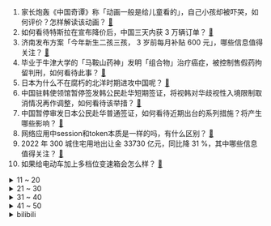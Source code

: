 1. 家长炮轰《中国奇谭》称「动画一般是给儿童看的」，自己小孩却被吓哭，如何评价？怎样解读该动画？ [:link:](https://www.zhihu.com/question/577926541)
2. 如何看待特斯拉在宣布降价后，中国三天内获 3 万辆订单？ [:link:](https://www.zhihu.com/question/577902215)
3. 济南发布方案「今年新生二孩三孩， 3 岁前每月补贴 600 元」，哪些信息值得关注？ [:link:](https://www.zhihu.com/question/577919269)
4. 毕业于牛津大学的「马鞍山药神」发明「组合物」治疗癌症，被控制售假药拘留判刑，如何看待此事？ [:link:](https://www.zhihu.com/question/577288271)
5. 日本为什么不在腐朽的北洋时期进攻中国呢？ [:link:](https://www.zhihu.com/question/263497529)
6. 中国驻韩使领馆暂停签发韩公民赴华短期签证，将视韩对华歧视性入境限制取消情况再作调整，如何看待该举措？ [:link:](https://www.zhihu.com/question/577872979)
7. 中国暂停审发日本公民赴华普通签证，如何看待近期出台的系列措施？将产生哪些影响？ [:link:](https://www.zhihu.com/question/577927035)
8. 网络应用中session和token本质是一样的吗，有什么区别？ [:link:](https://www.zhihu.com/question/51759560)
9. 2022 年 300 城住宅用地出让金 33730 亿元，同比降 31 %，其中哪些信息值得关注？ [:link:](https://www.zhihu.com/question/576543637)
10. 如果给电动车加上多档位变速箱会怎么样？ [:link:](https://www.zhihu.com/question/358587581)
<details>
<summary>11 ~ 20</summary>

11. 刘鑫 70 万元赔偿金支付期限已到，江歌母亲称没收到钱，已申请强制执行，哪些信息值得关注？ [:link:](https://www.zhihu.com/question/577876301)
12. 「万柳少爷」走红网络，网友自称「奴婢奴才」，如何看待「媚富」现象？有钱为何成了流量密码？ [:link:](https://www.zhihu.com/question/577693980)
13. 生活中让你最崩溃的瞬间是什么？ [:link:](https://www.zhihu.com/question/434353282)
14. 公安部表示 2022 年 308 名民警和 179 名辅警因公牺牲，有哪些信息需要关注？ [:link:](https://www.zhihu.com/question/577866642)
15. 央行、银保监会要求推动房地产业向新发展模式平稳过渡，改善优质房企资产负债表，哪些信息值得关注？ [:link:](https://www.zhihu.com/question/577914853)
16. 网友自述入境韩国「被挂黄牌，像罪犯般被拉走，几十个记者围着拍」，如何看待此事？ [:link:](https://www.zhihu.com/question/577645568)
17. 演员李嘉明指责电视收费乱象「花大几千买的电视看不了，打开全要收费，觉得特别恶心」，如何看待此事？ [:link:](https://www.zhihu.com/question/577699248)
18. 丰田埃尔法值不值那个价? [:link:](https://www.zhihu.com/question/503305422)
19. 为什么蒸汽机中国人古代两千年的时间都没有造出来？ [:link:](https://www.zhihu.com/question/511779987)
20. 为什么电动汽车更多的是强调电池技术，电机技术却很少被提及？ [:link:](https://www.zhihu.com/question/457232881)
</details>
<details>
<summary>21 ~ 30</summary>

21. 出国人员吐槽核酸检测费用要 245 元太高，涉事医院表示「已暂停该业务」，哪些信息值得关注？ [:link:](https://www.zhihu.com/question/577497630)
22. 为什么那么多人喜欢中国瓷器艺术品？它究竟有何秘密呢？ [:link:](https://www.zhihu.com/question/68758941)
23. 如何看待 Windows 7 操作系统将彻底退出历史舞台？这个系统给你留下了哪些回忆？ [:link:](https://www.zhihu.com/question/577860134)
24. 为什么每个心理咨询师都需要督导呢？ [:link:](https://www.zhihu.com/question/348080065)
25. 各位坚持玩《明日方舟》的原因是什么？ [:link:](https://www.zhihu.com/question/576149495)
26. 广电总局要求向演员开展法律培训，将对违法违规从业者实施行业惩戒，这会带来哪些影响？ [:link:](https://www.zhihu.com/question/577894396)
27. 你在人生低谷当中领悟到什么？ [:link:](https://www.zhihu.com/question/572253247)
28. 魂类游戏究竟是不是看上去很难但实际不难？ [:link:](https://www.zhihu.com/question/572441158)
29. 你有哪些多年以来雷打不动要置办的年货？ [:link:](https://www.zhihu.com/question/39640704)
30. 如果《半生缘》中顾曼璐的母亲是傅文佩，那么曼璐一家的命运会被扭转吗？ [:link:](https://www.zhihu.com/question/433788526)
</details>
<details>
<summary>31 ~ 40</summary>

31. 2022 年幻方量化慈善捐赠 2.21 亿，一员工个人捐赠 1.38 亿，哪些信息值得关注？ [:link:](https://www.zhihu.com/question/577851387)
32. 猫和人住久了能听得懂人话吗？ [:link:](https://www.zhihu.com/question/455496512)
33. 有哪些让人住得顺心的卫生间设计？ [:link:](https://www.zhihu.com/question/571800389)
34. 为什么现在年轻人很迷茫？是选择太多了吗？ [:link:](https://www.zhihu.com/question/574649845)
35. 为什么意大利的意面这么硬？ [:link:](https://www.zhihu.com/question/318815282)
36. 岸田文雄访问 G7 五国并与拜登会谈，并将访美定位为「宝贵的机会」，如何看待其此行？哪些信息值得关注？ [:link:](https://www.zhihu.com/question/577850794)
37. 俄防长称「锆石」导弹能突破任何防空系统和反导系统，如何评价这一言论？ [:link:](https://www.zhihu.com/question/576751890)
38. 拜登宣布加州进入紧急状态，冬季风暴已造成当地至少 12 人死亡，目前具体情况如何？ [:link:](https://www.zhihu.com/question/577733511)
39. 瞒报行程被判 4 年司机「监视居住期间靠妻子打零工维生，希望新政策能申诉纠错」，如何看待此事？ [:link:](https://www.zhihu.com/question/577656058)
40. 河南 2 名男童蹊跷失联，近千人搜救无果，当地警方已介入调查，目前案情进展如何？ [:link:](https://www.zhihu.com/question/577909697)
</details>
<details>
<summary>41 ~ 50</summary>

41. 初二每天睡六个半小时可以吗？ [:link:](https://www.zhihu.com/question/577175070)
42. 大学生如何学会做饭? [:link:](https://www.zhihu.com/question/577671223)
43. 传统食品行业该如何实现数字化转型，它将会给食品生产带来哪些变革？ [:link:](https://www.zhihu.com/question/577710390)
44. 辉瑞 Paxlovid「最快 3 至 4 个月实现中国本地投产」，需经哪些程序？对新冠治疗有哪些影响？ [:link:](https://www.zhihu.com/question/577907302)
45. 消息称英国考虑向乌克兰提供「挑战者 2」主战坦克，将如何影响俄乌局势？ [:link:](https://www.zhihu.com/question/577856080)
46. 如何让自己成为一个有格局的女人？ [:link:](https://www.zhihu.com/question/39114507)
47. 有没有特别肆意的诗句？ [:link:](https://www.zhihu.com/question/577734771)
48. 有没有哪一刻特别心疼自己的宝宝？ [:link:](https://www.zhihu.com/question/365263211)
49. 买房过程中，你捡过什么漏？ [:link:](https://www.zhihu.com/question/576926302)
50. 为什么同是超级富豪，为什么感觉钢铁侠的装备比蝙蝠侠先进的多? [:link:](https://www.zhihu.com/question/522515205)
</details><details>
<summary>bilibili</summary>

1. 挑战全网最敷衍求婚！竟然成功了... [:link:](//www.bilibili.com/video/BV1p24y1e7bC)
2. 这是什么离谱的操作啊！！ [:link:](//www.bilibili.com/video/BV19g411W7AU)
3. 王冰冰的街头实验 [:link:](//www.bilibili.com/video/BV1nM411h7xG)
4. 瑞典水手如何迎娶阿依土鳖公主？【硬核狠人45】 [:link:](//www.bilibili.com/video/BV1uM411h7MN)
5. 做了个炸蛋，好吃到不行！ [:link:](//www.bilibili.com/video/BV1G3411U7Ux)
6. 它开播前被群嘲，却凭口碑逆袭成开年王炸！ [:link:](//www.bilibili.com/video/BV1tP4y1C79q)
7. 翻盘！竟然是谁都想不到的结果！！！ [:link:](//www.bilibili.com/video/BV1NG4y1j78a)
8. 2022年度总结 [:link:](//www.bilibili.com/video/BV1he4y1G7hW)
9. 盲猜B站22年最火的视频，居然有一半没看过？ [:link:](//www.bilibili.com/video/BV1GY411y7Yt)
10. 新春特供|| 西游宇宙法宝等级的权力深意，天上对人间控制的终极手段 [:link:](//www.bilibili.com/video/BV1GG4y1y7DL)
<details>
<summary>11 ~ 20</summary>

11. “这个视频只能看一眼” [:link:](//www.bilibili.com/video/BV198411N7LG)
12. 《这游戏我是一毛钱也不可能冲的！我白嫖！我0氪！》 [:link:](//www.bilibili.com/video/BV1FW4y1V7eE)
13. 花20天时间把一只鸡浓缩成一碗面！据说这碗面的配方值一百两？ [:link:](//www.bilibili.com/video/BV1BD4y1V7Mk)
14. 群青 [:link:](//www.bilibili.com/video/BV1q3411m7ZT)
15. 为“百大观众”颁奖？？？ [:link:](//www.bilibili.com/video/BV14G4y127Lk)
16. 第一次在兄弟面前展示才艺 [:link:](//www.bilibili.com/video/BV1ND4y1L7rS)
17. 试吃全世界最臭食物！冰岛鲨鱼肉！比鲱鱼罐头还臭几十倍 [:link:](//www.bilibili.com/video/BV1t24y1e73u)
18. 无法行走+物品栏只有一格通关我的世界 [:link:](//www.bilibili.com/video/BV1dP4y1e7Zz)
19. 本来挺喜欢天线宝宝的... [:link:](//www.bilibili.com/video/BV1M8411K7K6)
20. 最后就让我聊聊自己，我的童年、青春、还有那个她。 [:link:](//www.bilibili.com/video/BV1ne4y1G7Kr)
</details>
<details>
<summary>21 ~ 30</summary>

21. 你们给我1000W这个广告我也不会接！谁来拯救那些被毒槟榔割脸的年轻人！ [:link:](//www.bilibili.com/video/BV1X24y1e73W)
22. 花30万只涨了3000粉，是什么感受？痛~太痛了~ [:link:](//www.bilibili.com/video/BV1wG4y1j7Vs)
23. 原神官方背着你，在欧美玩得有多花？ [:link:](//www.bilibili.com/video/BV1r84y1a7Cj)
24. 全网首发！直升机炮手打起来是什么体验！？ [:link:](//www.bilibili.com/video/BV16R4y117QG)
25. 圣酒车 [:link:](//www.bilibili.com/video/BV1wM411h7Wk)
26. 《明日方舟》SideStory「登临意」活动宣传PV [:link:](//www.bilibili.com/video/BV1ee4y137g3)
27. 感觉这套玩意会被成年人抢来玩，我就是那个成年人 [:link:](//www.bilibili.com/video/BV1n24y1e7cg)
28. 视频网站的“蓝光”是怎么骗你的？——视频画质全解析【柴知道】 [:link:](//www.bilibili.com/video/BV1nW4y1V7kR)
29. 当游戏「每过30秒」都会丧心病狂的制裁玩家？？！ [:link:](//www.bilibili.com/video/BV12G4y1w7pi)
30. 被偶像拥抱是什么体验？？ [:link:](//www.bilibili.com/video/BV1pg411s7Vo)
</details>
<details>
<summary>31 ~ 40</summary>

31. 一年一度 催婚实录 [:link:](//www.bilibili.com/video/BV1g8411K7Re)
32. 祝 你 飞 起 来 [:link:](//www.bilibili.com/video/BV1t24y1e7K4)
33. 薯 条 之 王 天 花 板 [:link:](//www.bilibili.com/video/BV1D8411K7eK)
34. 新概念“烦恼” [:link:](//www.bilibili.com/video/BV1G8411K75b)
35. 【时代少年团】《浅炸一下吧！》08：时代澄清大会 [:link:](//www.bilibili.com/video/BV1Dx4y1G7mQ)
36. 《原神》3.4版本前瞻直播大伟哥发病集 [:link:](//www.bilibili.com/video/BV1jv4y1v7gU)
37. 网红穿高级定制被群嘲？设计再丑明星也抢着穿？高级定制真的遥不可及吗？ [:link:](//www.bilibili.com/video/BV1oP4y1e7UM)
38. 20年以来，游戏替中国式家长背了多少黑锅？ [:link:](//www.bilibili.com/video/BV1JM411F76o)
39. 不就是个1000000粉丝的牌子嘛！ [:link:](//www.bilibili.com/video/BV1UG4y1y741)
40. B站的朋友们大家好，张女士来啦！ [:link:](//www.bilibili.com/video/BV1n8411K7jd)
</details>
<details>
<summary>41 ~ 50</summary>

41. 冬季骑行东北，深山老林里找到一个大房子，骑行久了什么地方都不怕 [:link:](//www.bilibili.com/video/BV1z8411P7iM)
42. 【STN快报第七季01】水晶动力要做迄今为止最大的古墓丽影 [:link:](//www.bilibili.com/video/BV1xD4y157FA)
43. 《未定事件簿》「故城黎明的回响」活动PV：天地盟誓，人间为谁春 [:link:](//www.bilibili.com/video/BV1Z24y1Y7zP)
44. 本来以为是空军或者消防员，没想到会是一位隐姓埋名的缉毒警察 致敬！ [:link:](//www.bilibili.com/video/BV1pW4y1G7GA)
45. 唐师父的钱包保卫战 [:link:](//www.bilibili.com/video/BV1zG411K73G)
46. 退圈才敢说！前练习生现身说法之练习生知道自己尬吗？ [:link:](//www.bilibili.com/video/BV1FM411Y73z)
47. 来餐车厂催进度，结果跟车厂老板做了个约定… [:link:](//www.bilibili.com/video/BV1Bx4y1G7zU)
48. 你喜欢的经典色系设计，祝福2023致富发财！ [:link:](//www.bilibili.com/video/BV1Mx4y1G7Ls)
49. 悬  丝  诊  琴  3 [:link:](//www.bilibili.com/video/BV1GY411272V)
50. 这一定就是原片吧9 [:link:](//www.bilibili.com/video/BV1c3411Q7XH)
</details>
<details>
<summary>51 ~ 60</summary>

51. 在一声声老婆中逐渐迷失 [:link:](//www.bilibili.com/video/BV1124y1e7CK)
52. 【明日方舟】剿灭“实验基地机库”挂机攻略！摆完挂机的愉悦攻略！ |魔法Zc目录 明日方舟 [:link:](//www.bilibili.com/video/BV12G4y1y7mZ)
53. 【实验基地机库400杀】摆完挂机 简单好抄 [:link:](//www.bilibili.com/video/BV15Y411y78M)
54. 烈绽宗神子—托马传 [:link:](//www.bilibili.com/video/BV1t24y1e7cb)
55. 一年一度的办公室礼物交换大会 [:link:](//www.bilibili.com/video/BV11G4y1w7xa)
56. 打着IKUN旗号的乐子人？蹭流量、恰烂米，一个视频全部回应，解析蔡徐坤被黑的根源究竟所在何处 [:link:](//www.bilibili.com/video/BV1PY411y7Cz)
57. 回忆杀！《黑猫警长》2023特别篇 [:link:](//www.bilibili.com/video/BV1ZW4y1G7NM)
58. 【魁拔4最后的魁拔】欢迎回来，亲爱的魁拔，我们等你很久了！ [:link:](//www.bilibili.com/video/BV1ev4y1q7Eo)
59. 从五年级到高四，六分钟看完近十年的绘画成长史 [:link:](//www.bilibili.com/video/BV1ER4y1m7Yr)
60. 你 这 腿 有 问 题 啊！ [:link:](//www.bilibili.com/video/BV1t84y1a71B)
</details>
<details>
<summary>61 ~ 70</summary>

61. 愿所有的毛孩子都能被温柔以待 [:link:](//www.bilibili.com/video/BV1684y1a7y1)
62. 介猴卖吗？ [:link:](//www.bilibili.com/video/BV1CD4y1V7eS)
63. 春晚小品预测：《治 脑 病》 [:link:](//www.bilibili.com/video/BV1J24y1e73u)
64. 一起从头错到尾的空难 ，最终飞机燃油耗尽坠毁，网友：哪怕中间对一次也行啊！ [:link:](//www.bilibili.com/video/BV1dg411W7rM)
65. 全球智商降低，唯独你的不变，会怎么样？ [:link:](//www.bilibili.com/video/BV1t14y137EZ)
66. 补课爱上老师，看病爱上医生，娇妻们求你们收收味 [:link:](//www.bilibili.com/video/BV19G4y1L7DC)
67. 有种上学被抽查知识点的快感（3） [:link:](//www.bilibili.com/video/BV1h84y1a7Lr)
68. 女人出门必须要有一个像样的包，就像男人要有一双像样的皮鞋！ [:link:](//www.bilibili.com/video/BV13G4y127fS)
69. 我的爷爷是个发明家，他发明了辣条！！ [:link:](//www.bilibili.com/video/BV19G4y1w7YQ)
70. 在世人眼里，你是一个大反派，可记忆被曝光后，事情反转了【03】 [:link:](//www.bilibili.com/video/BV1v3411m7CV)
</details>
<details>
<summary>71 ~ 80</summary>

71. 不同类型的人被骂时的反应 [:link:](//www.bilibili.com/video/BV1D14y1g7ZJ)
72. 啥店这么嚣张？敢自称“牛排之王”！2300一块牛排吓坏小伙…… [:link:](//www.bilibili.com/video/BV1WA411f7Af)
73. 黑白也是一种艺术 [:link:](//www.bilibili.com/video/BV143411m7fD)
74. 好上头，再来亿遍 [:link:](//www.bilibili.com/video/BV148411K7NL)
75. 第一次带俄罗斯媳妇回村见父母 看见热情的奶奶 哒莎感动哭了 [:link:](//www.bilibili.com/video/BV16G4y1273L)
76. 古代科举考试用老鼠胡须写的作弊小抄 [:link:](//www.bilibili.com/video/BV1Ag411s7L1)
77. 168两斤半的蒸羊羔，老板有点像梁山过来的… [:link:](//www.bilibili.com/video/BV1s8411K7QA)
78. 罗辑老弟，我找到庄颜了！ [:link:](//www.bilibili.com/video/BV1jP4y1C7qH)
79. 看来我妈玩大号的经历，还记忆犹新 [:link:](//www.bilibili.com/video/BV1gd4y1j79P)
80. 真心建议各位3.4千万不要去抽魈！！！ [:link:](//www.bilibili.com/video/BV1yD4y1V7eF)
</details>
<details>
<summary>81 ~ 90</summary>

81. 13年前火爆全中国的【小牛向前冲】，大结局究竟是什么？ [:link:](//www.bilibili.com/video/BV1KG4y1j79e)
82. 办公室里都在摸鱼？原来是在玩它 [:link:](//www.bilibili.com/video/BV1384y1Y7iB)
83. 电饭煲，鸡腿，撕。 [:link:](//www.bilibili.com/video/BV1jW4y1G7t4)
84. 隋卞一探|天时不如地利，地利不如人和。上海轮胎一星——人和馆！特厨来了！ [:link:](//www.bilibili.com/video/BV1Y24y1e7UK)
85. 【含梗过多】✨阳✨光✨开✨朗✨大✨男✨孩✨儿✨ [:link:](//www.bilibili.com/video/BV1tA411f7jY)
86. “波奇酱：就 你 整 天 呐 呐 呐 呐 哦 哦 哦 ~” [:link:](//www.bilibili.com/video/BV1Fx4y1G7fJ)
87. 大炮：坏了，原来我才是多余的！ [:link:](//www.bilibili.com/video/BV1H3411m7gu)
88. 添加剂...已经...无所谓了...《最 骚 营 销 号 46》 [:link:](//www.bilibili.com/video/BV1fx4y1G7uQ)
89. 禁止套娃！ [:link:](//www.bilibili.com/video/BV1g14y137nr)
90. 这波在大气层 [:link:](//www.bilibili.com/video/BV1yG4y1L7DU)
</details>
<details>
<summary>91 ~ 100</summary>

91. “什么是玩雪大佬啊！！” [:link:](//www.bilibili.com/video/BV1Ye4y137C4)
92. 康师傅20元一盒的“鸳鸯锅泡面”究竟值不值？鉴定网络热门泡面（1） [:link:](//www.bilibili.com/video/BV1wG4y1j7gx)
93. 没见过这么逆天的电视剧... [:link:](//www.bilibili.com/video/BV1Jv4y1q72Y)
94. 白起：你对电风扇一无所知！ [:link:](//www.bilibili.com/video/BV19M41187aN)
95. 要审讯了，我和犯人都很兴奋！ [:link:](//www.bilibili.com/video/BV1RY411C7vu)
96. 网络热门“智熄”视频鉴定 ㉜ [:link:](//www.bilibili.com/video/BV1uG4y1y7Bf)
97. 又菜又爱玩，最强大脑我们来了！ [:link:](//www.bilibili.com/video/BV1Gx4y1G7zS)
98. 【原神/愚人众】⚡是我等不惧磨损，亦不畏天罚加身⚡ [:link:](//www.bilibili.com/video/BV1Z8411E74y)
99. 金色大厅交响乐演奏【One Last Kiss】（迫真） [:link:](//www.bilibili.com/video/BV1yD4y1V7EN)
100. [Choreography Video] SEVENTEEN - DON QUIXOTE [:link:](//www.bilibili.com/video/BV14W4y1G7k4)
</details></details>